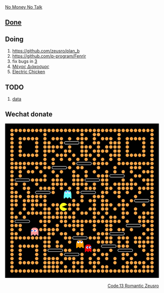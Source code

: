 [No Money No Talk](https://www.youtube.com/watch?v=8nR_B6TqRMM&ab_channel=SebastianJohn)

## [Done](done.md)

## Doing

1. https://github.com/zeusro/plan_b
1. https://github.com/p-program/Fenrir
1. fix bugs in [3](https://github.com/zeusro/math/blob/main/n/3.md)
1. [Μέγας Διάκοσμος](problems/Democritus.md)
1. [Electric Chicken](doing/ec.md)

## TODO

1. [data](https://github.com/zeusro/data)

## Wechat donate

![image](pay.png)

<div align="right">
  <a href="https://github.com/zeusro/C13">Code.13 Romantic Zeusro</a>
</div>
